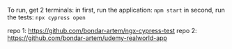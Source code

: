 To run, get 2 terminals:
in first, run the application: `npm start`
in second, run the tests: `npx cypress open`

repo 1: https://github.com/bondar-artem/ngx-cypress-test
repo 2: https://github.com/bondar-artem/udemy-realworld-app